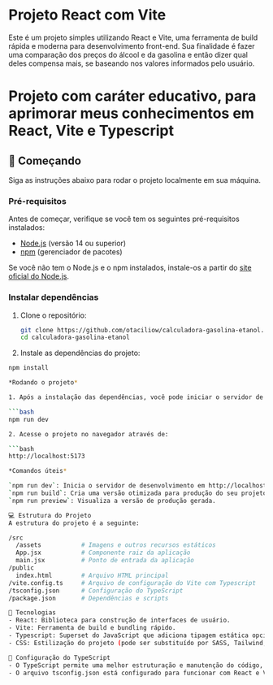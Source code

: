 # Projeto React com Vite

Este é um projeto simples utilizando React e Vite, uma ferramenta de build rápida e moderna para desenvolvimento front-end. Sua finalidade é fazer uma comparação dos preços do álcool e da gasolina e então dizer qual deles compensa mais, se baseando nos valores informados pelo usuário.

# Projeto com caráter educativo, para aprimorar meus conhecimentos em React, Vite e Typescript

## 🚀 Começando

Siga as instruções abaixo para rodar o projeto localmente em sua máquina.

### Pré-requisitos

Antes de começar, verifique se você tem os seguintes pré-requisitos instalados:

- [Node.js](https://nodejs.org/) (versão 14 ou superior)
- [npm](https://www.npmjs.com/) (gerenciador de pacotes)

Se você não tem o Node.js e o npm instalados, instale-os a partir do [site oficial do Node.js](https://nodejs.org/).

### Instalar dependências

1. Clone o repositório:
   ```bash
   git clone https://github.com/otaciliow/calculadora-gasolina-etanol.git
   cd calculadora-gasolina-etanol

2. Instale as dependências do projeto:

  ```bash
  npm install

*Rodando o projeto*

1. Após a instalação das dependências, você pode iniciar o servidor de desenvolvimento com o seguinte comando:

  ```bash
  npm run dev

2. Acesse o projeto no navegador através de:

  ```bash
  http://localhost:5173

*Comandos úteis*

`npm run dev`: Inicia o servidor de desenvolvimento em http://localhost:5173.
`npm run build`: Cria uma versão otimizada para produção do seu projeto.
`npm run preview`: Visualiza a versão de produção gerada.

💻 Estrutura do Projeto
A estrutura do projeto é a seguinte:

  /src
    /assets           # Imagens e outros recursos estáticos
    App.jsx           # Componente raiz da aplicação
    main.jsx          # Ponto de entrada da aplicação
  /public
    index.html        # Arquivo HTML principal
  /vite.config.ts     # Arquivo de configuração do Vite com Typescript
  /tsconfig.json      # Configuração do TypeScript
  /package.json       # Dependências e scripts

🔧 Tecnologias
- React: Biblioteca para construção de interfaces de usuário.
- Vite: Ferramenta de build e bundling rápido.
- Typescript: Superset do JavaScript que adiciona tipagem estática opcional.
- CSS: Estilização do projeto (pode ser substituído por SASS, Tailwind, etc.).

🔨 Configuração do TypeScript
- O TypeScript permite uma melhor estruturação e manutenção do código, com verificação de tipos em tempo de desenvolvimento. Se você não está familiarizado com TypeScript, recomendo que consulte a documentação oficial.
- O arquivo tsconfig.json está configurado para funcionar com React e Vite. A configuração padrão inclui jsx: "react-jsx", que é recomendada para projetos React com TypeScript.